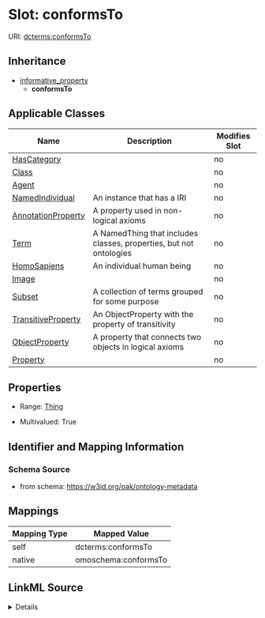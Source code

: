 

# Slot: conformsTo



URI: [dcterms:conformsTo](http://purl.org/dc/terms/conformsTo)




## Inheritance

* [informative_property](informative_property.md)
    * **conformsTo**






## Applicable Classes

| Name | Description | Modifies Slot |
| --- | --- | --- |
| [HasCategory](HasCategory.md) |  |  no  |
| [Class](Class.md) |  |  no  |
| [Agent](Agent.md) |  |  no  |
| [NamedIndividual](NamedIndividual.md) | An instance that has a IRI |  no  |
| [AnnotationProperty](AnnotationProperty.md) | A property used in non-logical axioms |  no  |
| [Term](Term.md) | A NamedThing that includes classes, properties, but not ontologies |  no  |
| [HomoSapiens](HomoSapiens.md) | An individual human being |  no  |
| [Image](Image.md) |  |  no  |
| [Subset](Subset.md) | A collection of terms grouped for some purpose |  no  |
| [TransitiveProperty](TransitiveProperty.md) | An ObjectProperty with the property of transitivity |  no  |
| [ObjectProperty](ObjectProperty.md) | A property that connects two objects in logical axioms |  no  |
| [Property](Property.md) |  |  no  |







## Properties

* Range: [Thing](Thing.md)

* Multivalued: True





## Identifier and Mapping Information







### Schema Source


* from schema: https://w3id.org/oak/ontology-metadata




## Mappings

| Mapping Type | Mapped Value |
| ---  | ---  |
| self | dcterms:conformsTo |
| native | omoschema:conformsTo |




## LinkML Source

<details>
```yaml
name: conformsTo
from_schema: https://w3id.org/oak/ontology-metadata
rank: 1000
is_a: informative_property
slot_uri: dcterms:conformsTo
alias: conformsTo
domain_of:
- HasCategory
range: Thing
multivalued: true

```
</details>